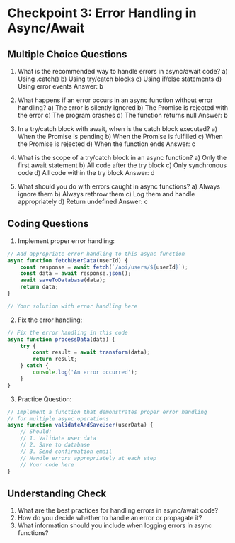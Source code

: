 # Checkpoint 3: Error Handling in Async/Await

## Multiple Choice Questions

1. What is the recommended way to handle errors in async/await code?
   a) Using .catch()
   b) Using try/catch blocks
   c) Using if/else statements
   d) Using error events
   Answer: b

2. What happens if an error occurs in an async function without error handling?
   a) The error is silently ignored
   b) The Promise is rejected with the error
   c) The program crashes
   d) The function returns null
   Answer: b

3. In a try/catch block with await, when is the catch block executed?
   a) When the Promise is pending
   b) When the Promise is fulfilled
   c) When the Promise is rejected
   d) When the function ends
   Answer: c

4. What is the scope of a try/catch block in an async function?
   a) Only the first await statement
   b) All code after the try block
   c) Only synchronous code
   d) All code within the try block
   Answer: d

5. What should you do with errors caught in async functions?
   a) Always ignore them
   b) Always rethrow them
   c) Log them and handle appropriately
   d) Return undefined
   Answer: c

## Coding Questions

1. Implement proper error handling:
```javascript
// Add appropriate error handling to this async function
async function fetchUserData(userId) {
    const response = await fetch(`/api/users/${userId}`);
    const data = await response.json();
    await saveToDatabase(data);
    return data;
}

// Your solution with error handling here
```

2. Fix the error handling:
```javascript
// Fix the error handling in this code
async function processData(data) {
    try {
        const result = await transform(data);
        return result;
    } catch {
        console.log('An error occurred');
    }
}
```

3. Practice Question:
```javascript
// Implement a function that demonstrates proper error handling
// for multiple async operations
async function validateAndSaveUser(userData) {
    // Should:
    // 1. Validate user data
    // 2. Save to database
    // 3. Send confirmation email
    // Handle errors appropriately at each step
    // Your code here
}
```

## Understanding Check

1. What are the best practices for handling errors in async/await code?
2. How do you decide whether to handle an error or propagate it?
3. What information should you include when logging errors in async functions? 